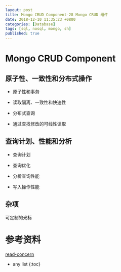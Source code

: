 ```yaml
---
layout: post
title: Mongo CRUD Component-28 Mongo CRUD 组件
date: 2018-12-10 11:35:23 +0800
categories: [Database]
tags: [sql, nosql, mongo, sh]
published: true
---
```


# Mongo CRUD Component

## 原子性、一致性和分布式操作

- 原子性和事务

- 读取隔离、一致性和快速性

- 分布式查询

- 通过查找修改的可线性读取

## 查询计划、性能和分析

- 查询计划

- 查询优化

- 分析查询性能

- 写入操作性能

## 杂项

可定制的光标

# 参考资料

[read-concern](https://docs.mongodb.com/manual/reference/read-concern/)

* any list
{:toc}